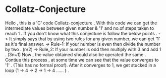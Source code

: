 # Collatz-Conjecture
Hello , this is a 'C' code Collatz-conjecture . With this code we can get the intermediate values between given number & '1' and no.of steps taken to reach 1 . 
If you don't know what this conjecture is follow the below points .
-> It simply says that by using two rules for any given number, we can get '1' as it's final answer.
 -> Rule-1: If your number is even then divide the number by two . (n/2)
 -> Rule_2: If your number is odd then multiply with 3 and add 1 . (3n+1)
 Now , the value obtained should also be operated the same . Contiue this process , at some time we can see that the value converges to '1' . (This has no formal proof).
 After it converges to 1, we get stucked in a loop (1 -> 4 -> 2 -> 1 -> 4 ...... ) .
